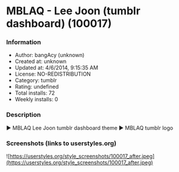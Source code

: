 # MBLAQ - Lee Joon (tumblr dashboard) (100017)

### Information
- Author: bangAcy (unknown)
- Created at: unknown
- Updated at: 4/6/2014, 9:15:35 AM
- License: NO-REDISTRIBUTION
- Category: tumblr
- Rating: undefined
- Total installs: 72
- Weekly installs: 0


### Description
► MBLAQ Lee Joon tumblr dashboard theme
► MBLAQ tumblr logo


### Screenshots (links to userstyles.org)
![https://userstyles.org/style_screenshots/100017_after.jpeg](https://userstyles.org/style_screenshots/100017_after.jpeg)


